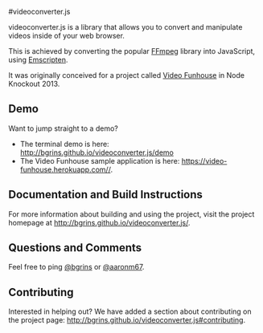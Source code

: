 #videoconverter.js

videoconverter.js is a library that allows you to convert and manipulate videos inside of your web browser.

This is achieved by converting the popular [FFmpeg](http://ffmpeg.org/) library into JavaScript, using [Emscripten](https://github.com/kripken/emscripten).

It was originally conceived for a project called [Video Funhouse](http://nodeknockout.com/teams/devcomo) in Node Knockout 2013.

## Demo

Want to jump straight to a demo?

* The terminal demo is here: http://bgrins.github.io/videoconverter.js/demo
* The Video Funhouse sample application is here: https://video-funhouse.herokuapp.com//.

## Documentation and Build Instructions

For more information about building and using the project, visit the project homepage at http://bgrins.github.io/videoconverter.js/.

## Questions and Comments

Feel free to ping [@bgrins](https://twitter.com/bgrins) or [@aaronm67](https://twitter.com/aaronm67).

## Contributing

Interested in helping out?  We have added a section about contributing on the project page: http://bgrins.github.io/videoconverter.js#contributing.
